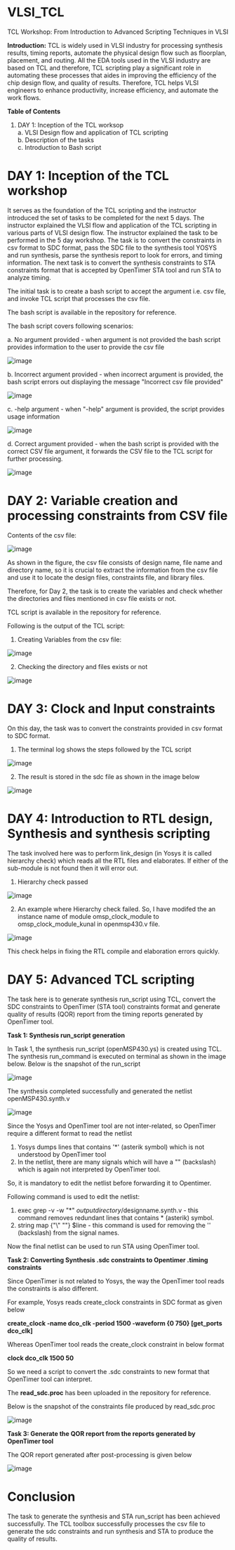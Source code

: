 # VLSI_TCL
TCL Workshop: From Introduction to Advanced Scripting Techniques in VLSI

**Introduction:**
TCL is widely used in VLSI industry for processing synthesis results, timing reports, automate the physical design flow such as floorplan, placement, and routing. All the EDA tools used in the VLSI industry are based on TCL and therefore, TCL scripting play a significant role in automating these processes that aides in improving the efficiency of the chip design flow, and quality of results. Therefore, TCL helps VLSI engineers to enhance productivity, increase efficiency, and automate the work flows.

**Table of Contents**

1. DAY 1: Inception of the TCL worksop <br />
   a. VLSI Design flow and application of TCL scripting <br />
   b. Description of the tasks <br />
   c. Introduction to Bash script <br />

# DAY 1: Inception of the TCL workshop

It serves as the foundation of the TCL scripting and the instructor introduced the set of tasks to be completed for the next 5 days. The instructor explained the VLSI flow and application of the TCL scripting in various parts of VLSI design flow. The instructor explained the task to be performed in the 5 day workshop. The task is to convert the constraints in csv format to SDC format, pass the SDC file to the synthesis tool YOSYS and run synthesis, parse the synthesis report to look for errors, and timing information. The next task is to convert the synthesis constraints to STA constraints format that is accepted by OpenTimer STA tool and run STA to analyze timing.

The initial task is to create a bash script to accept the argument i.e. csv file, and invoke TCL script that processes the csv file.

The bash script is available in the repository for reference.

The bash script covers following scenarios:

a. No argument provided - when argument is not provided the bash script provides information to the user to provide the csv file

![image](https://github.com/KunalD09/VLSI_TCL/assets/18254670/dd7073fa-f15e-441d-8e3a-a8b7f1a40179)


b. Incorrect argument provided - when incorrect argument is provided, the bash script errors out displaying the message "Incorrect csv file provided"

![image](https://github.com/KunalD09/VLSI_TCL/assets/18254670/7bdec94a-ab59-4453-a387-0623db4b1793)


c. -help argument - when "-help" argument is provided, the script provides usage information

![image](https://github.com/KunalD09/VLSI_TCL/assets/18254670/c5f20612-693e-4570-86da-2a931478b29f)


d. Correct argument provided - when the bash script is provided with the correct CSV file argument, it forwards the CSV file to the TCL script for further processing.

![image](https://github.com/KunalD09/VLSI_TCL/assets/18254670/d030ea61-80b3-4e80-b9e3-8a002670fd57)


# DAY 2: Variable creation and processing constraints from CSV file

Contents of the csv file:

![image](https://github.com/KunalD09/VLSI_TCL/assets/18254670/eb34e1b1-855b-4180-adfb-b733e838b787)

As shown in the figure, the csv file consists of design name, file name and directory name, so it is crucial to extract the information from the csv file and use it to locate the design files, constraints file, and library files.

Therefore, for Day 2, the task is to create the variables and check whether the directories and files mentioned in csv file exists or not. 

TCL script is available in the repository for reference.

Following is the output of the TCL script:

1. Creating Variables from the csv file:

![image](https://github.com/KunalD09/VLSI_TCL/assets/18254670/d576983e-e0e5-470b-9336-80cd93fb04c1)

2. Checking the directory and files exists or not

![image](https://github.com/KunalD09/VLSI_TCL/assets/18254670/d9102d09-0684-4b6c-b36d-23e7eeaae397)


# DAY 3: Clock and Input constraints

On this day, the task was to convert the constraints provided in csv format to SDC format.

1. The terminal log shows the steps followed by the TCL script

![image](https://github.com/KunalD09/VLSI_TCL/assets/18254670/eb9c8a2c-7608-4fa2-a9bf-936b973f9287)


2. The result is stored in the sdc file as shown in the image below

![image](https://github.com/KunalD09/VLSI_TCL/assets/18254670/e9c71184-42fd-4a45-a8f0-79811956a56a)

# DAY 4: Introduction to RTL design, Synthesis and synthesis scripting

The task involved here was to perform link_design (in Yosys it is called hierarchy check) which reads all the RTL files and elaborates. If either of the sub-module is not found then it will error out.

1. Hierarchy check passed

![image](https://github.com/KunalD09/VLSI_TCL/assets/18254670/29d62402-1070-48e1-bd52-8b0e8d12f30d)

2. An example where Hierarchy check failed. So, I have modifed the an instance name of module omsp_clock_module to omsp_clock_module_kunal in openmsp430.v file.

![image](https://github.com/KunalD09/VLSI_TCL/assets/18254670/ed3dd702-d555-482f-9587-370a38856208)

This check helps in fixing the RTL compile and elaboration errors quickly.

# DAY 5: Advanced TCL scripting

The task here is to generate synthesis run_script using TCL, convert the SDC constraints to OpenTimer (STA tool) constraints format and generate quality of results (QOR) report from the timing reports generated by OpenTimer tool.

**Task 1: Synthesis run_script generation**

In Task 1, the synthesis run_script (openMSP430.ys) is created using TCL. The synthesis run_command is executed on terminal as shown in the image below. Below is the snapshot of the run_script

![image](https://github.com/KunalD09/VLSI_TCL/assets/18254670/c2df1c88-7a8d-4638-894f-d035a415d8be)

The synthesis completed successfully and generated the netlist openMSP430.synth.v

![image](https://github.com/KunalD09/VLSI_TCL/assets/18254670/704ed5a5-3d7c-4011-93ad-491e1d376e72)

Since the Yosys and OpenTimer tool are not inter-related, so OpenTimer require a different format to read the netlist
1. Yosys dumps lines that contains '*' (asterik symbol) which is not understood by OpenTimer tool
2. In the netlist, there are many signals which will have a "\" (backslash) which is again not interpreted by OpenTimer tool.

So, it is mandatory to edit the netlist before forwarding it to Opentimer.

Following command is used to edit the netlist:
1. exec grep -v -w "*" $outputdirectory/$designname.synth.v - this command removes redundant lines that contains * (asterik) symbol.
2. string map {"\\" ""} $line - this command is used for removing the '\' (backslash) from the signal names.

Now the final netlist can be used to run STA using OpenTimer tool.

**Task 2: Converting Synthesis .sdc constraints to Opentimer .timing constraints**

Since OpenTimer is not related to Yosys, the way the OpenTimer tool reads the constraints is also different.

For example, Yosys reads create_clock constraints in SDC format as given below

**create_clock -name dco_clk -period 1500 -waveform {0 750} [get_ports dco_clk]**

Whereas OpenTimer tool reads the create_clock constraint in below format

**clock dco_clk 1500 50**

So we need a script to convert the .sdc constraints to new format that OpenTimer tool can interpret.

The **read_sdc.proc** has been uploaded in the repository for reference.

Below is the snapshot of the constraints file produced by read_sdc.proc

![image](https://github.com/KunalD09/VLSI_TCL/assets/18254670/d2c91e27-5d89-4691-bfd2-0fcb6b17babd)

**Task 3: Generate the QOR report from the reports generated by OpenTimer tool**

The QOR report generated after post-processing is given below

![image](https://github.com/KunalD09/VLSI_TCL/assets/18254670/a294c679-55f7-4cd8-946b-19f833d3e3a5)

# Conclusion

The task to generate the synthesis and STA run_script has been achieved successfully. The TCL toolbox successfully processes the csv file to generate the sdc constraints and run synthesis and STA to produce the quality of results.  
















